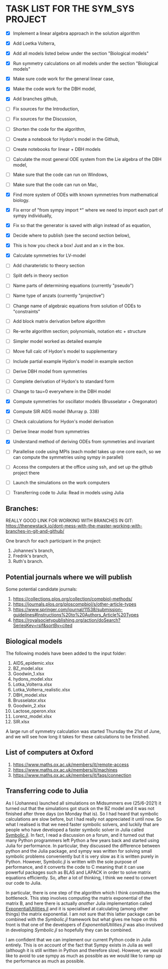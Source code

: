 # TASK LIST FOR THE SYM_SYS PROJECT
- [x] Implement a linear algebra approach in the solution algorithm
- [x] Add Loetka Volterra,
- [x] Add all models listed below under the section "Biological models"
- [x] Run symmetry calculations on all models under the section "Biological models"
- [x] Make sure code work for the general linear case,
- [x] Make the code work for the DBH model,
- [x] Add branches github,
- [ ] Fix sources for the Introduction,
- [ ] Fix sources for the Discussion,
- [ ] Shorten the code for the algorithm,
- [ ] Create a notebook for Hydon's model in the Github,
- [ ] Create notebooks for linear + DBH models
- [ ] Calculate the most general ODE system from the Lie algebra of the DBH model,
- [ ] Make sure that the code can run on Windows,
- [ ] Make sure that the code can run on Mac,
- [x] Find more system of ODEs with known symmetries from mathematical biology.
- [x] Fix error of "from sympy import *" where we need to import each part of sympy individually,
- [x] Fix so that the generator is saved with align instead of as equation,
- [x] Decide where to publish (see the second section below),
- [x] This is how you check a box! Just and an x in the box.
- [x] Calculate symmetries for LV-model
- [ ] Add charateristic to theory section
- [ ] Split defs in theory section
- [ ] Name parts of determining equations (currently "pseudo")
- [ ] Name type of anzats (currently "projective")
- [ ] Change name of algebraic equations from solution of ODEs to "constraints"
- [ ] Add block matrix derivation before algorithm
- [ ] Re-write algorithm section; polynomials, notation etc + structure
- [ ] Simpler model worked as detailed example
- [ ] Move full calc of Hydon's model to supplementary
- [ ] Include partial example Hydon's model in example section
- [ ] Derive DBH model from symmetries
- [ ] Complete derivation of Hydon's to standard form
- [ ] Change to tau=0 everywhere in the DBH model
- [x] Compute symmetries for oscillator models (Brusselator + Oregonator)
- [x] Compute SIR AIDS model (Murray p. 338)
- [ ] Check calculations for Hydon's model derivation
- [ ] Derive linear model from symmetries
- [x] Understand method of deriving ODEs from symmetries and invariant
- [ ] Parallelise code using MPIs (each model takes up one core each, so we can compute the symmetries using sympy in parallel)
- [ ] Access the computers at the office using ssh, and set up the github project there
- [ ] Launch the simulations on the work computers 
- [ ] Transferring code to Julia: Read in models using Julia



## Branches:
REALLY GOOD LINK FOR WORKING WITH BRANCHES IN GIT:
https://thenewstack.io/dont-mess-with-the-master-working-with-branches-in-git-and-github/

One branch for each participant in the project:
1. Johannes's branch,
2. Fredrik's branch,
3. Ruth's branch.
  

## Potential journals where we will publish
Some potential candidate journals:
1. https://collections.plos.org/collection/compbiol-methods/ 
2. https://journals.plos.org/ploscompbiol/s/other-article-types 
3. https://www.springer.com/journal/11538/submission-guidelines#Instructions%20to%20Authors_Article%20Types 
4. https://royalsocietypublishing.org/action/doSearch?SeriesKey=rsif&sortBy=cited 


## Biological models
The following models have been added to the input folder:

1. AIDS_epidemic.xlsx
2. BZ_model.xlsx
3. Goodwin_1.xlsx
4. hydons_model.xlsx
5. Lotka_Volterra.xlsx
6. Lotka_Volterra_realistic.xlsx
7. DBH_model.xlsx
8. Brusselator.xlsx 
9. Goodwin_2.xlsx
10. Lactose_operon.xlsx
11. Lorenz_model.xlsx
12. SIR.xlsx 

A large run of symmetry calculation was started Thursday the 21st of June, and we will see how long it takes for these calculations to be finished. 


## List of computers at Oxford

1. https://www.maths.ox.ac.uk/members/it/remote-access 
2. https://www.maths.ox.ac.uk/members/it/machines 
3. https://www.maths.ox.ac.uk/members/it/faqs/connection


## Transferring code to Julia
As I (Johannes) launched all simulations on Midsummers eve (25/6-2021) it turned out that the simulations got stuck on the BZ model and it was not finished after three days (on Monday that is). So I had heard that symbolic calculations are slow before, but I had really not appreciated it until now. So what I realised is that we need faster symbolic solvers, and luckily that are people who have developed a faster symbolic solver in Julia called [Symbolic.jl](https://symbolics.juliasymbolics.org/dev/tutorials/symbolic_functions/ ). In fact, I read a discussion on a forum, and it turned out that many Python programmers left Python a few years back and started using Julia for performance. In particular, they discussed the difference between python and the Julia package, and sympy was written for solving small symbolic problems
conveniently but it is very slow as it is written purely in Python. However, Symbolic.jl is written with the sole purpose of performance, and it converts the code to C meaning that it can use powerful packages such as BLAS and LAPACK in order to solve matrix equations efficiently. So, after a lot of thinking, I think we need to convert our code to Julia.

In particular, there is one step of the algorithm which I think constitutes the bottleneck. This step involves computing the matrix exponential of the matrix B, and here there is actually *another* Julia implementation called [ExponentialUtilities.jl](https://github.com/SciML/ExponentialUtilities.jl ) and it is specialised at calculating (among other things) the matrix exponential. I am not sure that this latter package can be combined with the *Symbolic.jl* framework but what gives me hope on this front is that one of the developers of *ExponentialUtilities.jl* was also involved in developing *Symbolic.jl* so hopefully they can be combined. 

I am confident that we can implement our current Python code in Julia entirely. This is on account of the fact that Sympy exists in Julia as well (although it is still written in Python and therefore slow). However, we would like to avoid to use sympy as much as possible as we would like to ramp up the performance as much as possible. 
